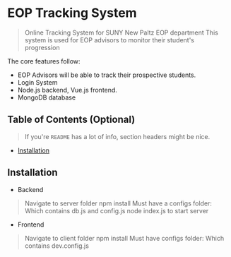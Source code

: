 # EOP Tracking System
> Online Tracking System for SUNY New Paltz EOP department
> This system is used for EOP advisors to monitor their student's progression

The core features follow:
- EOP Advisors will be able to track their prospective students.
- Login System
- Node.js backend, Vue.js frontend.
- MongoDB database



## Table of Contents (Optional)

> If you're `README` has a lot of info, section headers might be nice.

- [Installation](#installation)




## Installation



- Backend
> Navigate to server folder
> npm install
> Must have a configs folder: Which contains db.js and config.js
> node index.js to start server

- Frontend
> Navigate to client folder
> npm install
> Must have configs folder: Which contains dev.config.js


